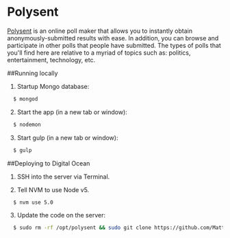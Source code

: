 # Polysent
[Polysent](http://polysent.com/) is an online poll maker that allows you to instantly obtain anonymously-submitted results with ease. In addition, you can browse and participate in other polls that people have submitted. The types of polls that you'll find here are relative to a myriad of topics such as: politics, entertainment, technology, etc.

##Running locally

1. Startup Mongo database:
  ```sh
    $ mongod
  ```
  
2. Start the app (in a new tab or window):
  ```sh
    $ nodemon
  ```
  
3. Start gulp (in a new tab or window):
  ```sh
    $ gulp
  ```
  
##Deploying to Digital Ocean

1. SSH into the server via Terminal.

2. Tell NVM to use Node v5.
  ```sh
    $ nvm use 5.0
  ``` 
  
3. Update the code on the server: 
  ```sh
    $ sudo rm -rf /opt/polysent && sudo git clone https://github.com/MatthewKosloski/polysent.git /opt/polysent && cd /opt/polysent && sudo npm install && sudo pm2 restart server
  ```
